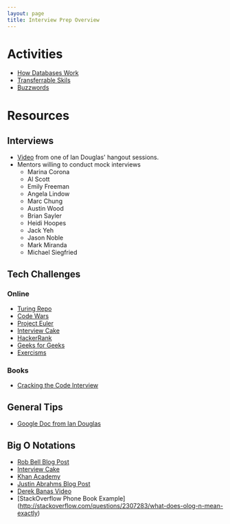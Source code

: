 ```yaml
---
layout: page
title: Interview Prep Overview
---
```


# Activities

* [How Databases Work](activities/databases)
* [Transferrable Skils](activities/transferable_skills)
* [Buzzwords](activities/buzzwords)

# Resources

## Interviews

* [Video](https://www.youtube.com/watch?v=aXohtMcPT6I) from one of Ian Douglas' hangout sessions.
* Mentors willing to conduct mock interviews
    * Marina Corona
    * Al Scott
    * Emily Freeman
    * Angela Lindow
    * Marc Chung
    * Austin Wood
    * Brian Sayler
    * Heidi Hoopes
    * Jack Yeh
    * Jason Noble
    * Mark Miranda
    * Michael Siegfried

## Tech Challenges

### Online

* [Turing Repo](https://github.com/turingschool/challenges)
* [Code Wars](https://www.codewars.com/)
* [Project Euler](https://projecteuler.net/)
* [Interview Cake](https://www.interviewcake.com/)
* [HackerRank](https://www.hackerrank.com/)
* [Geeks for Geeks](http://www.geeksforgeeks.org/)
* [Exercisms](http://www.exercism.io/)

### Books

* [Cracking the Code Interview](https://www.amazon.com/Cracking-Coding-Interview-Programming-Questions/dp/098478280X)

## General Tips
* [Google Doc from Ian Douglas](https://docs.google.com/document/d/1yWfxxYoCkZgxQrJ5Bn6051OE9a6f7mm5zs72jvqGKx8/edit#heading=h.mcpfv1ztn6o)

## Big O Notations
* [Rob Bell Blog Post](https://rob-bell.net/2009/06/a-beginners-guide-to-big-o-notation/)
* [Interview Cake](https://www.interviewcake.com/article/java/big-o-notation-time-and-space-complexity)
* [Khan Academy](https://www.khanacademy.org/computing/computer-science/algorithms/asymptotic-notation/a/big-o-notation)
* [Justin Abrahms Blog Post](https://justin.abrah.ms/computer-science/big-o-notation-explained.html)
* [Derek Banas Video](https://www.youtube.com/watch?v=V6mKVRU1evU)
* [StackOverflow Phone Book Example] (http://stackoverflow.com/questions/2307283/what-does-olog-n-mean-exactly)
